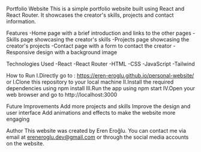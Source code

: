 Portfolio Website
This is a simple portfolio website built using React and React Router. It showcases the creator's skills, projects and contact information.

Features
-Home page with a brief introduction and links to the other pages
-Skills page showcasing the creator's skills
-Projects page showcasing the creator's projects
-Contact page with a form to contact the creator
-Responsive design with a background image

Technologies Used
-React
-React Router
-HTML
-CSS
-JavaScript
-Tailwind

How to Run
I.Directly go to : https://eren-eroglu.github.io/personal-website/ 
or
I.Clone this repository to your local machine
II.Install the required dependencies using npm install
III.Run the app using npm start
IV.Open your web browser and go to http://localhost:3000

Future Improvements
Add more projects and skills
Improve the design and user interface
Add animations and effects to make the website more engaging

Author
This website was created by Eren Eroğlu. You can contact me via email at ereneroglu.dev@gmail.com or through the social media accounts on the website.